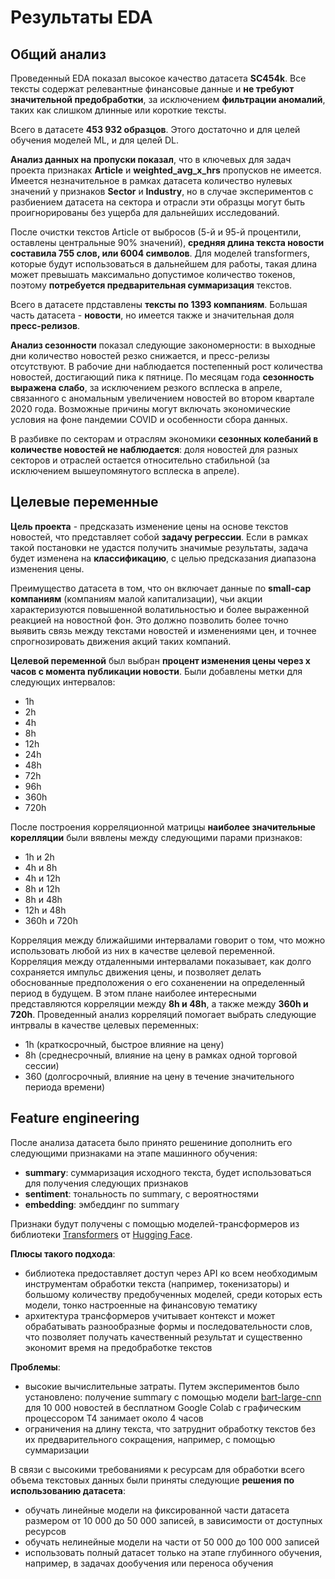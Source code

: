 # Результаты EDA

## Общий анализ

Проведенный EDA показал высокое качество датасета **SC454k**. Все тексты содержат релевантные финансовые данные и **не требуют значительной предобработки**, за исключением **фильтрации аномалий**, таких как слишком длинные или короткие тексты.

Всего в датасете **453 932 образцов**. Этого достаточно и для целей обучения моделей ML, и для целей DL.

**Анализ данных на пропуски показал**, что в ключевых для задач проекта признаках **Article** и **weighted_avg_x_hrs** пропусков не имеется. Имеется незначительное в рамках датасета количество нулевых значений у признаков **Sector** и **Industry**, но в случае экспериментов с разбиением датасета на сектора и отрасли эти образцы могут быть проигнорированы без ущерба для дальнейших исследований.

После очистки текстов Article от выбросов (5-й и 95-й процентили, оставлены центральные 90% значений), **средняя длина текста новости составила 755 слов, или 6004 символов**. Для моделей transformers, которые будут использоваться в дальнейшем для работы, такая длина может превышать максимально допустимое количество токенов, поэтому **потребуется предварительная суммаризация** текстов.

Всего в датасете прдставлены **тексты по 1393 компаниям**. Большая часть датасета - **новости**, но имеется также и значительная доля **пресс-релизов**.

**Анализ сезонности** показал следующие закономерности: в выходные дни количество новостей резко снижается, и пресс-релизы отсутствуют. В рабочие дни наблюдается постепенный рост количества новостей, достигающий пика к пятнице. По месяцам года **сезонность выражена слабо**, за исключением резкого всплеска в апреле, связанного с аномальным увеличением новостей во втором квартале 2020 года. Возможные причины могут включать экономические условия на фоне пандемии COVID и особенности сбора данных.

В разбивке по секторам и отраслям экономики **сезонных колебаний в количестве новостей не наблюдается**: доля новостей для разных секторов и отраслей остается относительно стабильной (за исключением вышеупомянутого всплеска в апреле).

## Целевые переменные

**Цель проекта** - предсказать изменение цены на основе текстов новостей, что представляет собой **задачу регрессии**. Если в рамках такой постановки не удастся получить значимые результаты, задача будет изменена на **классификацию**, с целью предсказания диапазона изменения цены.

Преимущество датасета в том, что он включает данные по **small-cap компаниям** (компаниям малой капитализации), чьи акции характеризуются повышенной волатильностью и более выраженной реакцией на новостной фон. Это должно позволить более точно выявить связь между текстами новостей и изменениями цен, и точнее спрогнозировать движения акций таких компаний.
 
**Целевой переменной** был выбран **процент изменения цены через x часов с момента публикации новости**. Были добавлены метки для следующих интервалов: 
- 1h
- 2h
- 4h
- 8h
- 12h
- 24h
- 48h
- 72h
- 96h
- 360h
- 720h

 После построения корреляционной матрицы **наиболее значительные корелляции** были вявлены между следующими парами признаков:
 - 1h и 2h
 - 4h и 8h
 - 4h и 12h
 - 8h и 12h
 - 8h и 48h
 - 12h и 48h
 - 360h и 720h
 
 Корреляция между ближайшими интервалами говорит о том, что можно использовать любой из них в качестве целевой переменной. Корреляция между отдаленными интервалами показывает, как долго сохраняется импульс движения цены, и позволяет делать обоснованные предположения о его соханенении на определенный период в будущем. В этом плане наиболее интересными представляются корреляции между **8h и 48h**, а также между **360h и 720h**. Проведенный анализ корреляций помогает выбрать следующие интрвалы в качестве целевых переменных:
 - 1h (краткосрочный, быстрое влияние на цену)
 - 8h (среднесрочный, влияние на цену в рамках одной торговой сессии)
 - 360 (долгосрочный, влияние на цену в течение значительного периода времени)


## Feature engineering

После анализа датасета было принято решениние дополнить его следующими признаками на этапе машинного обучения:
- **summary**: суммаризация исходного текста, будет использоваться для получения следующих признаков
- **sentiment**: тональность по summary, с вероятностями
- **embedding**: эмбеддинг по summary

Признаки будут получены с помощью моделей-трансформеров из библиотеки [Transformers](https://github.com/huggingface/transformers) от [Hugging Face](https://huggingface.co/docs/transformers/main/en/index).

**Плюсы такого подхода**:
- библиотека предоставляет доступ через API ко всем необходимым инструментам обработки текста (например, токенизаторы) и большому количеству предобученных моделей, среди которых есть модели, тонко настроенные на финансовую тематику
- архитектура трансформеров учитывает контекст и может обрабатывать разнообразные формы и последовательности слов, что позволяет получать качественный результат и существенно экономит время на предобработке текстов

**Проблемы**: 
- высокие вычислительные затраты. Путем экспериментов было установлено: получение summary с помощью модели [bart-large-cnn](https://huggingface.co/facebook/bart-large-cnn) для 10 000 новостей в бесплатном Google Colab с графическим процессором T4 занимает около 4 часов
- ограничения на длину текста, что затруднит обработку текстов без их предварительного сокращения, например, с помощью суммаризации

В связи с высокими требованиями к ресурсам для обработки всего объема текстовых данных были приняты следующие **решения по использованию датасета**:
- обучать линейные модели на фиксированной части датасета размером от 10 000 до 50 000 записей, в зависимости от доступных ресурсов
- обучать нелинейные модели на части от 50 000 до 100 000 записей
- использовать полный датасет только на этапе глубинного обучения, например, в задачах дообучения или переноса обучения
